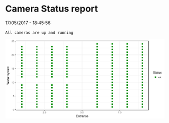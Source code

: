 Camera Status report
================
17/05/2017 - 18:45:56

    All cameras are up and running

![](camreport_files/figure-markdown_github/unnamed-chunk-2-1.png)
